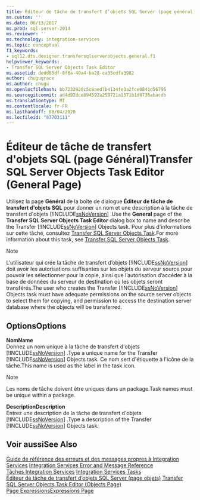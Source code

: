 ```yaml
---
title: Éditeur de tâche de transfert d’objets SQL Server (page général) | Microsoft Docs
ms.custom: ''
ms.date: 06/13/2017
ms.prod: sql-server-2014
ms.reviewer: ''
ms.technology: integration-services
ms.topic: conceptual
f1_keywords:
- sql12.dts.designer.transfersqlserverobjects.general.f1
helpviewer_keywords:
- Transfer SQL Server Objects Task Editor
ms.assetid: dedd85df-8f6a-40a4-ba28-ca35cdfa3982
author: chugugrace
ms.author: chugu
ms.openlocfilehash: bb7233928c5c8aed7b4134fe3a2fce0841d56796
ms.sourcegitcommit: ad4d92dce894592a259721a1571b1d8736abacdb
ms.translationtype: MT
ms.contentlocale: fr-FR
ms.lasthandoff: 08/04/2020
ms.locfileid: "87703111"
---
```

# <a name="transfer-sql-server-objects-task-editor-general-page"></a><span data-ttu-id="85112-102">Éditeur de tâche de transfert d'objets SQL (page Général)</span><span class="sxs-lookup"><span data-stu-id="85112-102">Transfer SQL Server Objects Task Editor (General Page)</span></span>
  <span data-ttu-id="85112-103">Utilisez la page **Général** de la boîte de dialogue **Éditeur de tâche de transfert d'objets SQL** pour donner un nom et une description à la tâche de transfert d'objets [!INCLUDE[ssNoVersion](../includes/ssnoversion-md.md)] .</span><span class="sxs-lookup"><span data-stu-id="85112-103">Use the **General** page of the **Transfer SQL Server Objects Task Editor** dialog box to name and describe the Transfer [!INCLUDE[ssNoVersion](../includes/ssnoversion-md.md)] Objects task.</span></span> <span data-ttu-id="85112-104">Pour plus d'informations sur cette tâche, consultez [Transfer SQL Server Objects Task](control-flow/transfer-sql-server-objects-task.md).</span><span class="sxs-lookup"><span data-stu-id="85112-104">For more information about this task, see [Transfer SQL Server Objects Task](control-flow/transfer-sql-server-objects-task.md).</span></span>  
  
> [!NOTE]  
>  <span data-ttu-id="85112-105">L’utilisateur qui crée la tâche de transfert d’objets [!INCLUDE[ssNoVersion](../includes/ssnoversion-md.md)] doit avoir les autorisations suffisantes sur les objets du serveur source pour pouvoir les sélectionner pour la copie, ainsi que l’autorisation d’accéder à la base de données du serveur de destination où les objets seront transférés.</span><span class="sxs-lookup"><span data-stu-id="85112-105">The user who creates the Transfer [!INCLUDE[ssNoVersion](../includes/ssnoversion-md.md)] Objects task must have adequate permissions on the source server objects to select them for copying, and permission to access the destination server database where the objects will be transferred.</span></span>  
  
## <a name="options"></a><span data-ttu-id="85112-106">Options</span><span class="sxs-lookup"><span data-stu-id="85112-106">Options</span></span>  
 <span data-ttu-id="85112-107">**Nom**</span><span class="sxs-lookup"><span data-stu-id="85112-107">**Name**</span></span>  
 <span data-ttu-id="85112-108">Donnez un nom unique à la tâche de transfert d'objets [!INCLUDE[ssNoVersion](../includes/ssnoversion-md.md)] .</span><span class="sxs-lookup"><span data-stu-id="85112-108">Type a unique name for the Transfer [!INCLUDE[ssNoVersion](../includes/ssnoversion-md.md)] Objects task.</span></span> <span data-ttu-id="85112-109">Ce nom sert d'étiquette à l'icône de la tâche.</span><span class="sxs-lookup"><span data-stu-id="85112-109">This name is used as the label in the task icon.</span></span>  
  
> [!NOTE]  
>  <span data-ttu-id="85112-110">Les noms de tâche doivent être uniques dans un package.</span><span class="sxs-lookup"><span data-stu-id="85112-110">Task names must be unique within a package.</span></span>  
  
 <span data-ttu-id="85112-111">**Description**</span><span class="sxs-lookup"><span data-stu-id="85112-111">**Description**</span></span>  
 <span data-ttu-id="85112-112">Entrez une description de la tâche de transfert d'objets [!INCLUDE[ssNoVersion](../includes/ssnoversion-md.md)] .</span><span class="sxs-lookup"><span data-stu-id="85112-112">Type a description of the Transfer [!INCLUDE[ssNoVersion](../includes/ssnoversion-md.md)] Objects task.</span></span>  
  
## <a name="see-also"></a><span data-ttu-id="85112-113">Voir aussi</span><span class="sxs-lookup"><span data-stu-id="85112-113">See Also</span></span>  
 <span data-ttu-id="85112-114">[Guide de référence des erreurs et des messages propres à Integration Services](../../2014/integration-services/integration-services-error-and-message-reference.md) </span><span class="sxs-lookup"><span data-stu-id="85112-114">[Integration Services Error and Message Reference](../../2014/integration-services/integration-services-error-and-message-reference.md) </span></span>  
 <span data-ttu-id="85112-115">[Tâches Integration Services](control-flow/integration-services-tasks.md) </span><span class="sxs-lookup"><span data-stu-id="85112-115">[Integration Services Tasks](control-flow/integration-services-tasks.md) </span></span>  
 <span data-ttu-id="85112-116">[Éditeur de tâche de transfert d’objets SQL Server &#40;page objets&#41;](../../2014/integration-services/transfer-sql-server-objects-task-editor-objects-page.md) </span><span class="sxs-lookup"><span data-stu-id="85112-116">[Transfer SQL Server Objects Task Editor &#40;Objects Page&#41;](../../2014/integration-services/transfer-sql-server-objects-task-editor-objects-page.md) </span></span>  
 [<span data-ttu-id="85112-117">Page Expressions</span><span class="sxs-lookup"><span data-stu-id="85112-117">Expressions Page</span></span>](expressions/expressions-page.md)  
  
  
